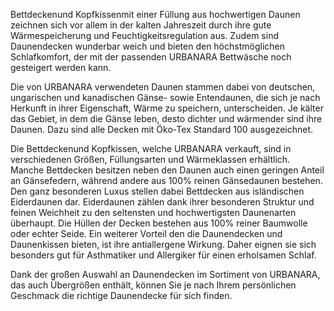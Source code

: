 Bettdeckenund Kopfkissenmit einer Füllung aus hochwertigen Daunen zeichnen sich vor allem in der kalten Jahreszeit durch ihre gute Wärmespeicherung und Feuchtigkeitsregulation aus. Zudem sind Daunendecken wunderbar weich und bieten den höchstmöglichen Schlafkomfort, der mit der passenden URBANARA Bettwäsche noch gesteigert werden kann.

Die von URBANARA verwendeten Daunen stammen dabei von deutschen, ungarischen und kanadischen Gänse- sowie Entendaunen, die sich je nach Herkunft in ihrer Eigenschaft, Wärme zu speichern, unterscheiden. Je kälter das Gebiet, in dem die Gänse leben, desto dichter und wärmender sind ihre Daunen. Dazu sind alle Decken mit Öko-Tex Standard 100 ausgezeichnet.

Die Bettdeckenund Kopfkissen, welche URBANARA verkauft, sind in verschiedenen Größen, Füllungsarten und Wärmeklassen erhältlich. Manche Bettdecken besitzen neben den Daunen auch einen geringen Anteil an Gänsefedern, während andere aus 100% reinen Gänsedaunen bestehen. Den ganz besonderen Luxus stellen dabei Bettdecken aus isländischen Eiderdaunen dar. Eiderdaunen zählen dank ihrer besonderen Struktur und feinen Weichheit zu den seltensten und hochwertigsten Daunenarten überhaupt. Die Hüllen der Decken bestehen aus 100% reiner Baumwolle oder echter Seide. Ein weiterer Vorteil den die Daunendecken und Daunenkissen bieten, ist ihre antiallergene Wirkung. Daher eignen sie sich besonders gut für Asthmatiker und Allergiker für einen erholsamen Schlaf.

Dank der großen Auswahl an Daunendecken im Sortiment von URBANARA, das auch Übergrößen enthält, können Sie je nach Ihrem persönlichen Geschmack die richtige Daunendecke für sich finden.
